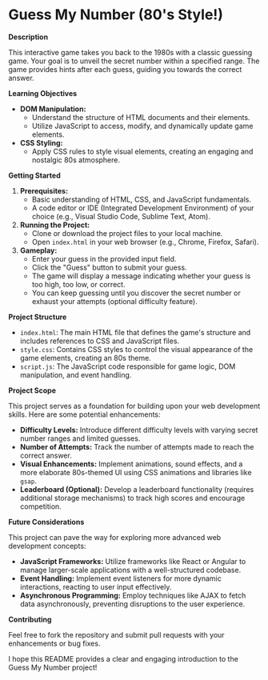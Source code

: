 # Guess My Number (80's Style!)

**Description**

This interactive game takes you back to the 1980s with a classic guessing game. Your goal is to unveil the secret number within a specified range. The game provides hints after each guess, guiding you towards the correct answer.

**Learning Objectives**

- **DOM Manipulation:**
  - Understand the structure of HTML documents and their elements.
  - Utilize JavaScript to access, modify, and dynamically update game elements.
- **CSS Styling:**
  - Apply CSS rules to style visual elements, creating an engaging and nostalgic 80s atmosphere.

**Getting Started**

1. **Prerequisites:**
   - Basic understanding of HTML, CSS, and JavaScript fundamentals.
   - A code editor or IDE (Integrated Development Environment) of your choice (e.g., Visual Studio Code, Sublime Text, Atom).
2. **Running the Project:**
   - Clone or download the project files to your local machine.
   - Open `index.html` in your web browser (e.g., Chrome, Firefox, Safari).
3. **Gameplay:**
   - Enter your guess in the provided input field.
   - Click the "Guess" button to submit your guess.
   - The game will display a message indicating whether your guess is too high, too low, or correct.
   - You can keep guessing until you discover the secret number or exhaust your attempts (optional difficulty feature).

**Project Structure**

- `index.html`: The main HTML file that defines the game's structure and includes references to CSS and JavaScript files.
- `style.css`: Contains CSS styles to control the visual appearance of the game elements, creating an 80s theme.
- `script.js`: The JavaScript code responsible for game logic, DOM manipulation, and event handling.

**Project Scope**

This project serves as a foundation for building upon your web development skills. Here are some potential enhancements:

- **Difficulty Levels:** Introduce different difficulty levels with varying secret number ranges and limited guesses.
- **Number of Attempts:** Track the number of attempts made to reach the correct answer.
- **Visual Enhancements:** Implement animations, sound effects, and a more elaborate 80s-themed UI using CSS animations and libraries like `gsap`.
- **Leaderboard (Optional):** Develop a leaderboard functionality (requires additional storage mechanisms) to track high scores and encourage competition.

**Future Considerations**

This project can pave the way for exploring more advanced web development concepts:

- **JavaScript Frameworks:** Utilize frameworks like React or Angular to manage larger-scale applications with a well-structured codebase.
- **Event Handling:** Implement event listeners for more dynamic interactions, reacting to user input effectively.
- **Asynchronous Programming:** Employ techniques like AJAX to fetch data asynchronously, preventing disruptions to the user experience.

**Contributing**

Feel free to fork the repository and submit pull requests with your enhancements or bug fixes.

I hope this README provides a clear and engaging introduction to the Guess My Number project!
